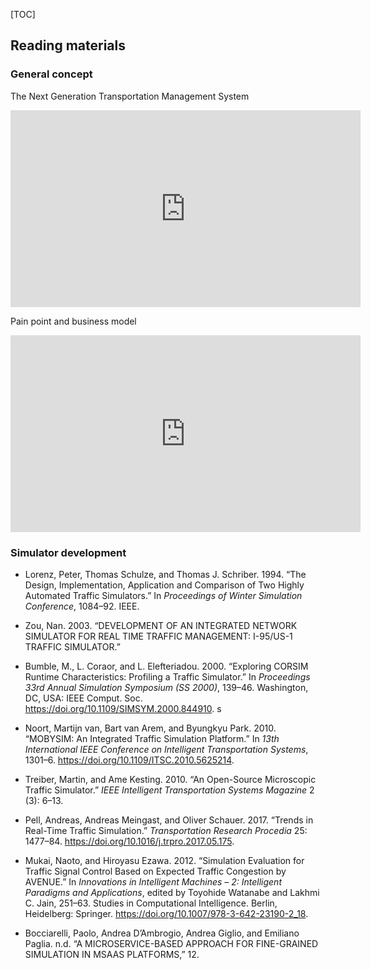 [TOC]



## Reading materials



### General concept

The Next Generation Transportation Management System

<iframe width="560" height="315" src="https://www.youtube.com/embed/nPvXsPaArTU" frameborder="0" allow="accelerometer; autoplay; clipboard-write; encrypted-media; gyroscope; picture-in-picture" allowfullscreen></iframe>



Pain point and business model 

<iframe width="560" height="315" src="https://www.youtube.com/embed/Wj0bFJLs92A" frameborder="0" allow="accelerometer; autoplay; clipboard-write; encrypted-media; gyroscope; picture-in-picture" allowfullscreen></iframe>



### Simulator development 

* Lorenz, Peter, Thomas Schulze, and Thomas J. Schriber. 1994. “The Design, Implementation, Application and Comparison of Two Highly Automated Traffic Simulators.” In *Proceedings of Winter Simulation Conference*, 1084–92. IEEE.

* Zou, Nan. 2003. “DEVELOPMENT OF AN INTEGRATED NETWORK SIMULATOR FOR REAL TIME TRAFFIC MANAGEMENT: I-95/US-1 TRAFFIC SIMULATOR.”

* Bumble, M., L. Coraor, and L. Elefteriadou. 2000. “Exploring CORSIM Runtime Characteristics: Profiling a Traffic Simulator.” In *Proceedings 33rd Annual Simulation Symposium (SS 2000)*, 139–46. Washington, DC, USA: IEEE Comput. Soc. https://doi.org/10.1109/SIMSYM.2000.844910. s
* Noort, Martijn van, Bart van Arem, and Byungkyu Park. 2010. “MOBYSIM: An Integrated Traffic Simulation Platform.” In *13th International IEEE Conference on Intelligent Transportation Systems*, 1301–6. https://doi.org/10.1109/ITSC.2010.5625214.

* Treiber, Martin, and Ame Kesting. 2010. “An Open-Source Microscopic Traffic Simulator.” *IEEE Intelligent Transportation Systems Magazine* 2 (3): 6–13.

* Pell, Andreas, Andreas Meingast, and Oliver Schauer. 2017. “Trends in Real-Time Traffic Simulation.” *Transportation Research Procedia* 25: 1477–84. https://doi.org/10.1016/j.trpro.2017.05.175.

* Mukai, Naoto, and Hiroyasu Ezawa. 2012. “Simulation Evaluation for Traffic Signal Control Based on Expected Traffic Congestion by AVENUE.” In *Innovations in Intelligent Machines – 2: Intelligent Paradigms and Applications*, edited by Toyohide Watanabe and Lakhmi C. Jain, 251–63. Studies in Computational Intelligence. Berlin, Heidelberg: Springer. https://doi.org/10.1007/978-3-642-23190-2_18.

* Bocciarelli, Paolo, Andrea D’Ambrogio, Andrea Giglio, and Emiliano Paglia. n.d. “A MICROSERVICE-BASED APPROACH FOR FINE-GRAINED SIMULATION IN MSAAS PLATFORMS,” 12.

  